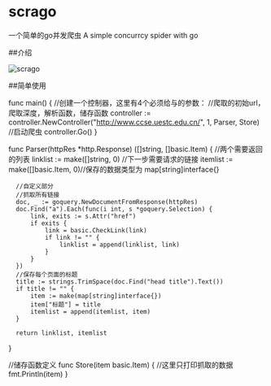 # scrago
一个简单的go并发爬虫 A simple concurrcy spider with go

##介绍

![scrago](http://z3lion.com/article/165)

##简单使用

  func main() {
      //创建一个控制器，这里有4个必须给与的参数：
      //爬取的初始url，爬取深度，解析函数，储存函数
      controller := controller.NewController("http://www.ccse.uestc.edu.cn/", 1, Parser, Store)
      //启动爬虫
      controller.Go()
  }
   
  func Parser(httpRes *http.Response) ([]string, []basic.Item) {
      //两个需要返回的列表
      linklist := make([]string, 0) //下一步需要请求的链接
      itemlist := make([]basic.Item, 0)//保存的数据类型为 map[string]interface{}
   
      //自定义部分
      //抓取所有链接
      doc, _ := goquery.NewDocumentFromResponse(httpRes)
      doc.Find("a").Each(func(i int, s *goquery.Selection) {
          link, exits := s.Attr("href")
          if exits {
              link = basic.CheckLink(link)
              if link != "" {
                  linklist = append(linklist, link)
              }
          }
      })
      //保存每个页面的标题
      title := strings.TrimSpace(doc.Find("head title").Text())
      if title != "" {
          item := make(map[string]interface{})
          item["标题"] = title
          itemlist = append(itemlist, item)
      }
   
      return linklist, itemlist
  }
   
  //储存函数定义
  func Store(item basic.Item) {
      //这里只打印抓取的数据
      fmt.Println(item)
  }
